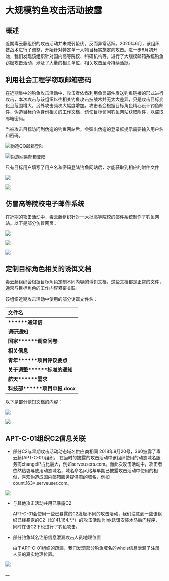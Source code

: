 # 大规模钓鱼攻击活动披露

##  **概述**

近期毒云藤组织的攻击活动并未减弱蛰伏，反而异常活跃。2020年6月，该组织技战术进行了调整，开始针对特定单一人物目标实施定向攻击。进一步8月初开始，我们发现该组织针对国内高等院校、科研机构等，进行了大规模邮箱系统钓鱼窃密攻击活动，涉及了大量的相关单位，相关攻击至今持续活跃。

## **利用社会工程学窃取邮箱密码**

在近期集中的钓鱼攻击活动中，攻击者依然利用鱼叉邮件发送钓鱼链接的形式进行攻击，本次攻击与该组织以往相关钓鱼攻击技战术并无太大差异，只是攻击目标变化且范围增大，另外攻击频次大幅度增加。攻击者会根据目标角色精心设计钓鱼邮件，伪造目标角色身份相关的工作文档，诱使目标访问钓鱼网站获取附件，以盗取邮箱密码。

当被攻击目标访问到伪造的钓鱼网站后，会弹出伪造的登录框提示需要输入用户名和密码。

![&#x4F2A;&#x9020;QQ&#x90AE;&#x7BB1;&#x767B;&#x9646; ](../../../.gitbook/assets/image%20%28704%29.png)

![&#x4F2A;&#x9020;&#x7F51;&#x6613;&#x90AE;&#x7BB1;&#x767B;&#x9646;](../../../.gitbook/assets/image%20%28752%29.png)

 只有目标用户填写了用户名和密码登陆钓鱼网站后，才能获取到相应的附件文件

![](../../../.gitbook/assets/image%20%28681%29.png)

![](../../../.gitbook/assets/image%20%28758%29.png)

## **仿冒高等院校电子邮件系统**

在近期的攻击活动中，毒云藤组织针对一大批高等院校的邮件系统制作了钓鱼网站。以下是部分仿冒网页：

![](../../../.gitbook/assets/image%20%28761%29.png)

![](../../../.gitbook/assets/image%20%28701%29.png)

![](../../../.gitbook/assets/image%20%28721%29.png)

## **定制目标角色相关的诱饵文档**

毒云藤组织会根据目标角色定制不同内容的诱饵文档，这些文档都是正常的文件，通常与目标角色的工作内容紧密关联。

该组织近期攻击活动中使用的部分诱饵文件名：

| **文件名** |
| :--- |
| **\*\*\*\*\*\*通知信** |
| **调研通知** |
| **国家\*\*\*\*\*\*调查问卷** |
| **相关信息** |
| **青年\*\*\*\*\*\*项目评议要点** |
| **关于调整\*\*\*\*\*\*标准的通知** |
| **航天\*\*\*\*\*\*需求** |
| **科技部\*\*\*\*\*\*项目申报.docx** |

以下是部分诱饵文档的内容：

![](../../../.gitbook/assets/image%20%28690%29.png)

![](../../../.gitbook/assets/image%20%28741%29.png)

## **APT-C-01组织C2信息关联**

* 部分C2与早期攻击活动动态域名供应商相同 2018年9月20号，360披露了毒云藤\(APT-C-01\)组织， 在当时的披露的攻击活动中该组织使用的动态域名服务商changeIP占比最大，例如serveusers.com。而此次攻击活动中，攻击者依然热衷与使用动态域名，域名命名风格与早期已披露攻击活动中使用的相似，喜欢伪造成国内邮箱服务提供商的域名，例如count.163\*.serveuser.com。

![](../../../.gitbook/assets/image%20%28734%29.png)

* 与其他攻击活动共用已暴露C2

  APT-C-01会使用一些已暴露的C2发起不同的攻击活动，我们注意到一些该组织已经暴露的C2（如141.164.\*.\*）的攻击活动为lnk诱饵安装木马后门程序，同时在该C2下也进行了钓鱼攻击。 

* 部分钓鱼域名注册信息泄漏攻击人员地理位置

  由于APT-C-01组织的疏漏，我们发现部分钓鱼域名的whois信息泄漏了注册人员的真实地理位置。

![](../../../.gitbook/assets/image%20%28693%29.png)

\_\_



